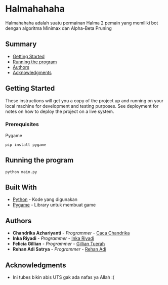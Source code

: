 # Halmahahaha

Halmahahaha adalah suatu permainan Halma 2 pemain yang memiliki bot dengan algoritma Minimax dan Alpha-Beta Pruning

## Summary

  - [Getting Started](#getting-started)
  - [Running the program](#running-the-program)
  - [Authors](#authors)
  - [Acknowledgments](#acknowledgments)

## Getting Started

These instructions will get you a copy of the project up and running on
your local machine for development and testing purposes. See deployment
for notes on how to deploy the project on a live system.

### Prerequisites

Pygame

    pip install pygame

## Running the program

    python main.py

## Built With

  - [Python](https://www.python.org/doc/) - Kode yang digunakan
  - [Pygame](https://www.pygame.org/docs/) - Library untuk membuat game


## Authors

  - **Chandrika Azhariyanti** - *Programmer* -
    [Caca Chandrika](https://github.com/cacachandrika)
  - **Inka Riyadi** - *Programmer* -
    [Inka Riyadi](https://github.com/inkariyadi)
  - **Felicia Gillian** - *Programmer* -
    [Gillian Tuerah](https://github.com/gilliantuerah)
  - **Rehan Adi Satrya** - *Programmer* -
    [Rehan Adi](https://github.com/rehanadi30)

## Acknowledgments

  - Ini tubes bikin abis UTS gak ada nafas ya Allah :(